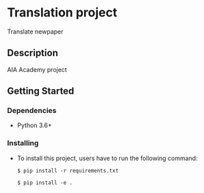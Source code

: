 # Translation project

Translate newpaper

## Description

AIA Academy project

## Getting Started

### Dependencies

* Python 3.6+

### Installing

* To install this project, users have to run the following command:

    `$ pip install -r requirements.txt` 

    `$ pip install -e .` 